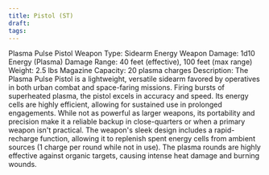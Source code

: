 ```yaml
---
title: Pistol (ST)
draft: 
tags:
---
```

Plasma Pulse Pistol
Weapon Type: Sidearm Energy Weapon
Damage: 1d10 Energy (Plasma) Damage
Range: 40 feet (effective), 100 feet (max range)
Weight: 2.5 lbs
Magazine Capacity: 20 plasma charges
Description:
The Plasma Pulse Pistol is a lightweight, versatile sidearm favored by operatives in both urban combat and space-faring missions. Firing bursts of superheated plasma, the pistol excels in accuracy and speed. Its energy cells are highly efficient, allowing for sustained use in prolonged engagements. While not as powerful as larger weapons, its portability and precision make it a reliable backup in close-quarters or when a primary weapon isn't practical.
The weapon's sleek design includes a rapid-recharge function, allowing it to replenish spent energy cells from ambient sources (1 charge per round while not in use). The plasma rounds are highly effective against organic targets, causing intense heat damage and burning wounds.
